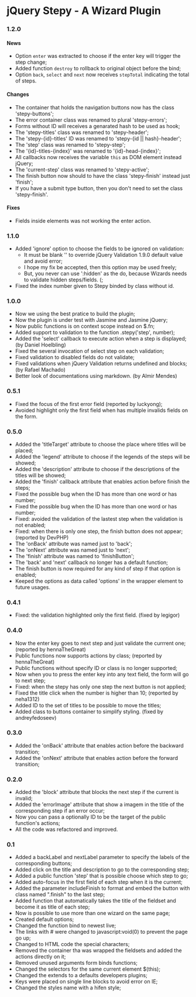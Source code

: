 # jQuery Stepy - A Wizard Plugin

### 1.2.0

#### News

+ Option `enter` was extracted to choose if the enter key will trigger the step change;
+ Added function `destroy` to rollback to original object before the bind;
+ Option `back`, `select` and `next` now receives `stepTotal` indicating the total of steps.

#### Changes

+ The container that holds the navigation buttons now has the class 'stepy-buttons';
+ The error container class was renamed to plural 'stepy-errors';
+ Forms without ID will receives a genarated hash to be used as hook;
+ The 'stepy-titles' class was renamed to 'stepy-header';
+ The 'stepy-{id}-titles' ID was renamed to 'stepy-{id || hash}-header';
+ The 'step' class was renamed to 'stepy-step';
+ The '{id}-titles-{index}' was renamed to '{id}-head-{index}';
+ All callbacks now receives the variable `this` as DOM element instead jQuery;
+ The 'current-step' class was renamed to 'stepy-active';
+ The finish button now should to have the class 'stepy-finish' instead just 'finish';
+ If you have a submit type button, then you don't need to set the class 'stepy-finish'.

#### Fixes

+ Fields inside elements was not working the enter action.

### 1.1.0

+ Added 'ignore' option to choose the fields to be ignored on validation:
	- It must be blank '' to override jQuery Validation 1.9.0 default value and avoid error;
	- I hope my fix be accepted, then this option may be used freely;
	- But, you never can use ':hidden' as the do, because Wizards needs to validate hidden steps/fields. (;
+ Fixed the index number given to Stepy binded by class without id.

### 1.0.0

+ Now we using the best pratice to build the plugin;
+ Now the plugin is under test with Jasmine and Jasmine jQuery;
+ Now public functions is on context scope instead on $.fn;
+ Added support to validation to the function .stepy('step', number);
+ Added the 'select' callback to execute action when a step is displayed; (by Daniel Hoelbling)
+ Fixed the several invocation of select step on each validation;
+ Fixed validation to disabled fields do not validate;
+ Fixed validations when jQuery Validation returns undefined and blocks; (by Rafael Machado)
+ Better look of documentations using markdown. (by Almir Mendes)

### 0.5.1

+ Fixed the focus of the first error field (reported by luckyong);
+ Avoided highlight only the first field when has multiple invalids fields on the form.

### 0.5.0

+ Added the 'titleTarget' attribute to choose the place where titles will be placed;
+ Added the 'legend' attribute to choose if the legends of the steps will be showed;
+ Added the 'description' attribute to choose if the descriptions of the titles will be showed;
+ Added the 'finish' callback attribute that enables action before finish the steps;
+ Fixed the possible bug when the ID has more than one word or has number;
+ Fixed the possible bug when the ID has more than one word or has number;
+ Fixed: avoided the validation of the lastest step when the validation is not enabled;
+ Fixed: when there is only one step, the finish button does not appear; (reported by DevPHP)
+ The 'onBack' attribute was named just to 'back';
+ The 'onNext' attribute was named just to 'next';
+ The 'finish' attribute was named to 'finishButton';
+ The 'back' and 'next' callback no longer has a default function;
+ The finish button is now required for any kind of step if that option is enabled;
+ Keeped the options as data called 'options' in the wrapper element to future usages.

### 0.4.1

+ Fixed: the validation highlighted only the first field. (fixed by legigor)

### 0.4.0

+ Now the enter key goes to next step and just validate the currrent one; (reported by hennaTheGreat)
+ Public functions now supports actions by class; (reported by hennaTheGreat)
+ Public functions without specify ID or class is no longer supported;
+ Now when you to press the enter key into any text field, the form will go to next step;
+ Fixed: when the stepy has only one step the next button is not applied;
+ Fixed the title click when the number is higher than 10; (reported by neha1312)
+ Added ID to the set of titles to be possible to move the titles;
+ Added class to buttons container to simplify styling. (fixed by andreyfedoseev)

### 0.3.0

+ Added the 'onBack' attribute that enables action before the backward transition;
+ Added the 'onNext' attribute that enables action before the forward transition;

### 0.2.0

+ Added the 'block' attribute that blocks the next step if the current is invalid;
+ Added the 'errorImage' attribute that show a imagem in the title of the corresponding step if an error occur;
+ Now you can pass a optionally ID to be the target of the public function's actions;
+ All the code was refactored and improved.

### 0.1

+ Added a backLabel and nextLabel parameter to specify the labels of the corresponding buttons;
+ Added click on the title and description to go to the corresponding step;
+ Added a public function 'step' that is possible choose which step to go;
+ Added auto-focus in the first field of each step when it is the current;
+ Added the parameter includeFinish to format and embed the button with class named ".finish" to the last step;
+ Added function that automatically takes the title of the fieldset and become it as title of each step;
+ Now is possible to use more than one wizard on the same page;
+ Created default options;
+ Changed the function bind to newest live;
+ The links with # were changed to javascript:void(0) to prevent the page go up;
+ Changed to HTML code the special characters;
+ Removed the container tha was wrapped the fieldsets and added the actions directly on it;
+ Removed unused arguments form binds functions;
+ Changed the selectors for the same current element $(this);
+ Changed the extends to a defaults developers plugins;
+ Keys were placed on single line blocks to avoid error on IE;
+ Changed the styles name with a hifen style;
